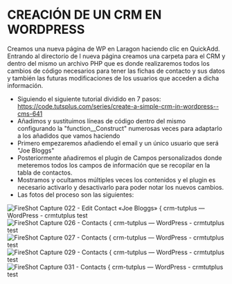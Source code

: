 # CREACIÓN DE UN CRM EN WORDPRESS 
Creamos una nueva página de WP en Laragon haciendo clic en QuickAdd. Entrando al directorio de l nueva página creamos una carpeta para el CRM y dentro del mismo un archivo PHP que es donde realizaremos todos los cambios de código necesarios para tener las fichas de contacto y sus datos y también las futuras modificaciones de los usuarios que acceden a dicha información.
- Siguiendo el siguiente tutorial dividido en 7 pasos: https://code.tutsplus.com/series/create-a-simple-crm-in-wordpress--cms-641
- Añadimos y sustituimos líneas de código dentro del mismo configurando la "function__Construct" numerosas veces para adaptarlo a los añadidos que vamos haciendo
- Primero empezaremos añadiendo el email y un único usuario que será "Joe Bloggs"
- Posteriormente añadiremos el plugin de Campos personalizados donde meteremos todos los campos de información que se recopilar en la tabla de contactos. 
- Mostramos y ocultamos múltiples veces los contenidos y el plugin es necesario activarlo y desactivarlo para poder notar los nuevos cambios.
- Las fotos del proceso son las siguientes: 

![FireShot Capture 022 - Edit Contact «Joe Bloggs» { crm-tutplus — WordPress - crmtutplus test](https://user-images.githubusercontent.com/91055754/151360161-29f5048f-a066-4b55-9cd1-495e02161878.png)
![FireShot Capture 026 - Contacts { crm-tutplus — WordPress - crmtutplus test](https://user-images.githubusercontent.com/91055754/151361061-53347026-879d-4137-a47a-4059271d1d9b.png)
![FireShot Capture 027 - Contacts { crm-tutplus — WordPress - crmtutplus test](https://user-images.githubusercontent.com/91055754/151362432-d9047bbe-e42b-4515-b20a-18ae48824de3.png)
![FireShot Capture 029 - Contacts { crm-tutplus — WordPress - crmtutplus test](https://user-images.githubusercontent.com/91055754/151362465-b9ad239c-3530-408b-96ce-5216c066adc6.png)
![FireShot Capture 031 - Contacts { crm-tutplus — WordPress - crmtutplus test](https://user-images.githubusercontent.com/91055754/151362495-ab24159a-149e-478d-975f-cb47d0ca1794.png)
